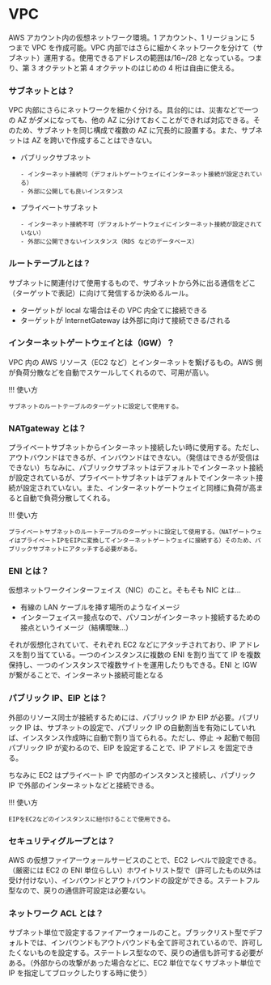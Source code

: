 # VPC

AWS アカウント内の仮想ネットワーク環境。1 アカウント、1 リージョンに 5 つまで VPC を作成可能。VPC 内部ではさらに細かくネットワークを分けて（サブネット）運用する。使用できるアドレスの範囲は/16~/28 となっている。つまり、第 3 オクテットと第 4 オクテットのはじめの 4 桁は自由に使える。

### サブネットとは？

VPC 内部にさらにネットワークを細かく分ける。具台的には、災害などで一つの AZ がダメになっても、他の AZ に分けておくことができれば対応できる。そのため、サブネットを同じ構成で複数の AZ に冗長的に設置する。また、サブネットは AZ を跨いで作成することはできない。

- パブリックサブネット

      - インターネット接続可（デフォルトゲートウェイにインターネット接続が設定されている）
      - 外部に公開しても良いインスタンス

- プライベートサブネット

      - インターネット接続不可（デフォルトゲートウェイにインターネット接続が設定されていない）
      - 外部に公開できないインスタンス（RDS などのデータベース）

### ルートテーブルとは？

サブネットに関連付けて使用するもので、サブネットから外に出る通信をどこ（ターゲットで表記）に向けて発信するか決めるルール。

- ターゲットが local な場合はその VPC 内全てに接続できる
- ターゲットが InternetGateway は外部に向けて接続できる/される

### インターネットゲートウェイとは（IGW）？

VPC 内の AWS リソース（EC2 など）とインターネットを繋げるもの。AWS 側が負荷分散などを自動でスケールしてくれるので、可用が高い。

!!! 使い方

    サブネットのルートテーブルのターゲットに設定して使用する。

### NATgateway とは？

プライベートサブネットからインターネット接続したい時に使用する。ただし、アウトバウンドはできるが、インバウンドはできない。（発信はできるが受信はできない）ちなみに、パブリックサブネットはデフォルトでインターネット接続が設定されているが、プライベートサブネットはデフォルトでインターネット接続が設定されていない。また、インターネットゲートウェイと同様に負荷が高まると自動で負荷分散してくれる。

!!! 使い方

    プライベートサブネットのルートテーブルのターゲットに設定して使用する。（NATゲートウェイはプライベートIPをEIPに変換してインターネットゲートウェイに接続する）そのため、パブリックサブネットにアタッチする必要がある。

### ENI とは？

仮想ネットワークインターフェイス（NIC）のこと。そもそも NIC とは...

- 有線の LAN ケーブルを挿す場所のようなイメージ
- インターフェイス＝接点なので、パソコンがインターネット接続するための接点というイメージ（結構曖昧...）

それが仮想化されていて、それぞれ EC2 などにアタッチされており、IP アドレスを割り当てている。一つのインスタンスに複数の ENI を割り当てて IP を複数保持し、一つのインスタンスで複数サイトを運用したりもできる。ENI と IGW が繋がることで、インターネット接続可能となる

### パブリック IP、EIP とは？

外部のリソース同士が接続するためには、パブリック IP か EIP が必要。パブリック IP は、サブネットの設定で、パブリック IP の自動割当を有効にしていれば、インスタンス作成時に自動で割り当てられる。ただし、停止 → 起動で毎回パブリック IP が変わるので、EIP を設定することで、IP アドレス を固定できる。

ちなみに EC2 はプライベート IP で内部のインスタンスと接続し、パブリック IP で外部のインターネットなどと接続できる。

!!! 使い方

    EIPをEC2などのインスタンスに紐付けることで使用できる。

### セキュリティグループとは？

AWS の仮想ファイアーウォールサービスのことで、EC2 レベルで設定できる。（厳密には EC2 の ENI 単位らしい）ホワイトリスト型で（許可したもの以外は受け付けない）、インバウンドとアウトバウンドの設定ができる。ステートフル型なので、戻りの通信許可設定は必要ない。

### ネットワーク ACL とは？

サブネット単位で設定するファイアーウォールのこと。ブラックリスト型でデフォルトでは、インバウンドもアウトバウンドも全て許可されているので、許可したくないものを設定する。ステートレス型なので、戻りの通信も許可する必要がある。（外部からの攻撃があった場合などに、EC2 単位でなくサブネット単位で IP を指定してブロックしたりする時に使う）

<!-- ## 実際に作成する

上記の知識の定着のため、実際に作成してみます。東京リージョンで作成します。変更箇所のみ記載しています。

#### VPC の作成

まずは VPC を作成します。

|          |             |                                              |
| :------: | :---------: | :------------------------------------------: |
| 名前タグ |  test-vpc   |                  何でも OK                   |
| IPV4CiDR | 10.0.0.0/21 | 10.0.0.0~255 ... 10.0.7.0~255 まで使用できる |

#### サブネットを作成

上記で作成した VPC にサブネットを作成します。

|                        |                 |                         |
| :--------------------: | :-------------: | :---------------------: |
|        名前タグ        |  test-subnet-0  | 0 は第 3 オクテットの数 |
|          VPC           |      上記       |                         |
| アベイラビリティゾーン | ap-northeast-1a |                         |
|        IPV4CiDR        |   10.0.0.0/24   | 10.0.0.0~255 が使用可能 |

|                        |                 |                         |
| :--------------------: | :-------------: | :---------------------: |
|        名前タグ        |  test-subnet-2  | 2 は第 3 オクテットの数 |
|          VPC           |      上記       |                         |
| アベイラビリティゾーン | ap-northeast-1a |                         |
|        IPV4CiDR        |   10.0.2.0/24   | 10.0.2.0~255 が使用可能 |

#### インターネットゲートウェイ（IGW）の作成

IGW 作成して、上記で作成しサブネットにアタッチする。

|          |          |     |
| :------: | :------: | :-: |
| 名前タグ | test-igw |     |

作成しただけだと、IGW の状態がデタッチドになっているので選択して、アクション →VPC にアタッチを押して、上記の VPC にアタッチする。

#### ルートテーブルの設定

サブネットのルートテーブルの設定を変更します。

- test-subnet-0
  - 0.0.0.0/0
  - test-igw のアタッチ
- EC2 インスタンスの起動（作成）
  - AmzonLinux の t2.micro
  - test-vpc
  - test-subnet-0
  - 自動割当パブリック有効化
  - 作成時にキーペアをダウンロードしておく
- セキュリティグループの作成
  - test-sg-1
  - test-vpc を選択
  - インバウンドルール
    - SSH 接続するなら、SSH を有効にする（ソースはすべてか、myip でも OK）
  - test-sg-1 を ec2 のセキュリティグループに設定
    - このとき、初期に作成されたセキュリティグループは削除しておく
- ネットワーク ACL の確認
  - 念の為 EC2 が配置されているサブネットのネットワーク ACL にインバウンド/アウトバウンドが許可されているか確認する
- ssh 接続する
  - ~/.ssh/以下にダウンロードしたキーペアを移動
  - chmod 400 ~/.ssh/キーペア名で権限の変更
  - ssh -i ~/.ssh/キーペア名 ec2-user@EC2 のパブリック ip で ssh 接続
- EIP を割り当てる
  - パブリック IP が変わらないように test-ec2 に割り当てておく
- プライベートサブネットにも EC2 を起動する
  - NAT ゲートウェイを経由してインターネットと接続
  - AmazonLinux の t2.micro
  - test-vpc
  - test-subnet-2
  - 自動割当パブリック有効化
  - セキュリティグループはデフォルトで OK
  - キーペアは test-subnet-0 のキーペアと同じものを選択
  - ssh 接続は、test-subnet-0 の ec2 に一旦接続して、そこから接続する
    - scp コマンドで、キーペアを test-subnet-0 の ec2 にコピーする
    - scp -i ~/.ssh/キーペア名 ~/.ssh/キーペア名（コピーしたいキーペアの場所） ec2-user@test-subnet-0 のパブリック ip:配置したい場所（/tmp/など）
    - test-subnet-0 の ec2 に ssh 接続してファイルが存在するか確認
  - 準備ができたら接続する
    - test-subnet-0 の ec2 内から、test-subnet-2 の ec2 に ssh
    - ssh -i /tmp/test-keypair.pem ec2-user@test-subnet-2 の ec2 の**プライベート**ip
  - NATgateway の設定
    - test-natgw
    - test-subnet-0 に配置
    - 新しい EIP を割り当てる
  - test-subnet-2 の方には NATgw のルートテーブルを割り当てる
    - ルートテーブルの作成
      - routetable-private
      - test-vpc
    - ルートの編集
      - 送信先 0.0.0.0/0
      - ターゲット test-ngw -->
